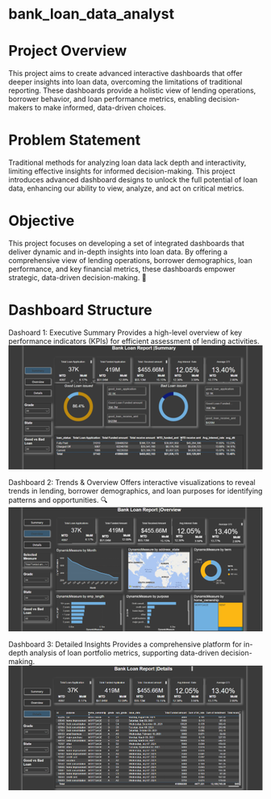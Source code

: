 # bank_loan_data_analyst

# Project Overview  
This project aims to create advanced interactive dashboards that offer deeper insights into loan data, overcoming the limitations of traditional reporting. These dashboards provide a holistic view of lending operations, borrower behavior, and loan performance metrics, enabling decision-makers to make informed, data-driven choices.  

# Problem Statement  
Traditional methods for analyzing loan data lack depth and interactivity, limiting effective insights for informed decision-making. This project introduces advanced dashboard designs to unlock the full potential of loan data, enhancing our ability to view, analyze, and act on critical metrics.  

# Objective  
This project focuses on developing a set of integrated dashboards that deliver dynamic and in-depth insights into loan data. By offering a comprehensive view of lending operations, borrower demographics, loan performance, and key financial metrics, these dashboards empower strategic, data-driven decision-making. 🚀  

# Dashboard Structure 
Dashoard 1: Executive Summary
Provides a high-level overview of key performance indicators (KPIs) for efficient assessment of lending activities.  
![Dashboard](images/Dashboard1.png)

Dashboard 2: Trends & Overview
Offers interactive visualizations to reveal trends in lending, borrower demographics, and loan purposes for identifying patterns and opportunities. 🔍  
![Dashboard](images/Dashboard2.png)

Dashboard 3: Detailed Insights
Provides a comprehensive platform for in-depth analysis of loan portfolio metrics, supporting data-driven decision-making.
![Dashboard](images/Dashboard3.png)
